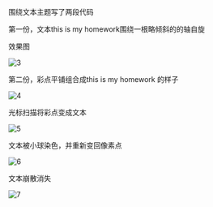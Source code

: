 围绕文本主题写了两段代码

第一份，文本this is my homework围绕一根略倾斜的的轴自旋

效果图

![3](https://user-images.githubusercontent.com/90584636/140874992-593c8e27-cce5-428b-97f9-441b491886cc.png)


第二份，彩点平铺组合成this is my homework 的样子

![4](https://user-images.githubusercontent.com/90584636/140875141-9188b313-cabe-4133-b499-ef85e3080bcb.png)

光标扫描将彩点变成文本

![5](https://user-images.githubusercontent.com/90584636/140875220-ff51d85d-15f8-4850-81f0-8da0804a5299.png)

文本被小球染色，并重新变回像素点

![6](https://user-images.githubusercontent.com/90584636/140876537-f64f7f71-133d-4deb-b21d-5d180069cd60.png)

文本崩散消失

![7](https://user-images.githubusercontent.com/90584636/140876620-769925fd-f332-446b-a90d-0a9b97187d24.png)

